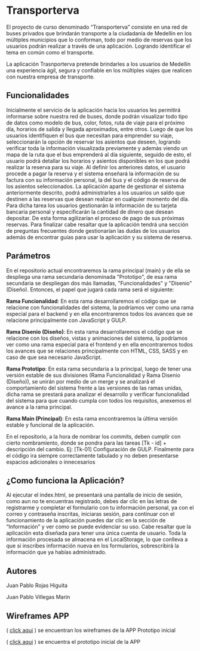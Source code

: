 # Transporterva

El proyecto de curso denominado “Transporterva” consiste en una red de buses privados que brindarán transporte a la ciudadanía de Medellín en los múltiples municipios que lo conforman, todo por medio de reservas que los usuarios podrán realizar a través de una aplicación. Logrando identificar el tema en común como el transporte.

La aplicación Trasnporterva pretende brindarles a los usuarios de Medellín una experiencia ágil, segura y confiable en los múltiples viajes que realicen con nuestra empresa de transporte.

## **Funcionalidades**

Inicialmente el servicio de la aplicación hacia los usuarios les permitirá informarse sobre nuestra red de buses, donde podrán visualizar todo tipo de datos como modelo de bus, color, fotos, ruta de viaje para el próximo día, horarios de salida y llegada aproximados, entre otros. Luego de que los usuarios identifiquen el bus que necesitan para emprender su viaje, seleccionarán la opción de reservar los asientos que deseen, logrando verificar toda la información visualizada previamente y además viendo un mapa de la ruta que el bus emprenderá al día siguiente, seguido de esto, el usuario podrá detallar los horarios y asientos disponibles en los que podrá realizar la reserva para su viaje. Al definir los anteriores datos, el usuario procede a pagar la reserva y el sistema enseñará la información de su factura con su información personal, la del bus y el código de reserva de los asientos seleccionados.
La aplicación aparte de gestionar el sistema anteriormente descrito, podrá administrarles a los usuarios un saldo que destinen a las reservas que desean realizar en cualquier momento del día. Para dicha tarea los usuarios gestionarán la información de su tarjeta bancaria personal y especificarán la cantidad de dinero que desean depositar. De esta forma agilizarían el proceso de pago de sus próximas reservas.
Para finalizar cabe resaltar que la aplicación tendrá una sección de preguntas frecuentes donde gestionarían las dudas de los usuarios además de encontrar guías para usar la aplicación y su sistema de reserva.

## **Parámetros**

En el repositorio actual encontraremos la rama principal (main) y de ella se despliega una rama secundaria denominada "Prototipo", de esa rama secundaria se despliegan dos más llamadas, "Funcionalidades" y "Disenio" (Diseño). Entonces, el papel que jugará cada rama será el siguiente:

**Rama Funcionalidad**: En esta rama desarrollaremos el código que se relacione con funcionalidades del sistema, la podríamos ver como una rama especial para el backend y en ella encontraremos todos los avances que se relacione principalmente con JavaScript y GULP.

**Rama Disenio (Diseño)**: En esta rama desarrollaremos el código que se relacione con los diseños, vistas y animaciones del sistema, la podríamos ver como una rama especial para el frontend y en ella encontraremos todos los avances que se relaciones principalmente con HTML, CSS, SASS y en caso de que sea necesario JavaScript.

**Rama Prototipo**: En esta rama secundaria a la principal, luego de tener una versión estable de sus divisiones (Rama Funcionalidad y Rama Disenio (Diseño)), se unirán por medio de un merge y se analizará el comportamiento del sistema frente a las versiones de las ramas unidas, dicha rama se prestará para analizar el desarrollo y verificar funcionalidad del sistema para que cuando cumpla con todos los requisitos, anexemos el avance a la rama principal.

**Rama Main (Principal)**: En esta rama encontraremos la última versión estable y funcional de la aplicación.


En el repositorio, a la hora de nombrar los commits, deben cumplir con cierto nombramiento, donde se pondra para las tareas [Tk - id] + descripción del cambio. 
Ej: [Tk-01] Configuración de GULP.
Finalmente para el código ira siempre correctamente tabulado y no deben presentarse espacios adicionales o innecesarios

## **¿Como funciona la Aplicación?**

Al ejecutar el index.html, se presentará una pantalla de inicio de sesión, como aun no te encuentras registrado, debes dar clic en las letras de registrarme y completar el formulario con tu información personal, ya con el correo y contraseña inscritas, iniciaras sesión, para continuar con el funcionamiento de la aplicación puedes dar clic en la sección de “Información” y ver como se puede evidenciar su uso.
Cabe resaltar que la aplicación esta diseñada para tener una única cuenta de usuario.
Toda la información procesada se almacena en el LocalStorage, lo que conlleva a que si inscribes información nueva en los formularios, sobrescribirá la información que ya habías administrado.

## Autores

Juan Pablo Rojas Higuita

Juan Pablo Villegas Marin

## Wireframes APP

( [click aqui](https://www.figma.com/file/ng9tTCBXlqVFR7yatKsLxF/Wireframes-APP?node-id=0%3A1) ) se encuentran los wireframes de la APP
 Prototipo inicial 
 
( [click aqui](https://www.figma.com/proto/ng9tTCBXlqVFR7yatKsLxF/Wireframes-APP?node-id=11%3A303&scaling=scale-down&page-id=0%3A1&starting-point-node-id=11%3A303) ) se encuentra el prototipo inicial de la APP
